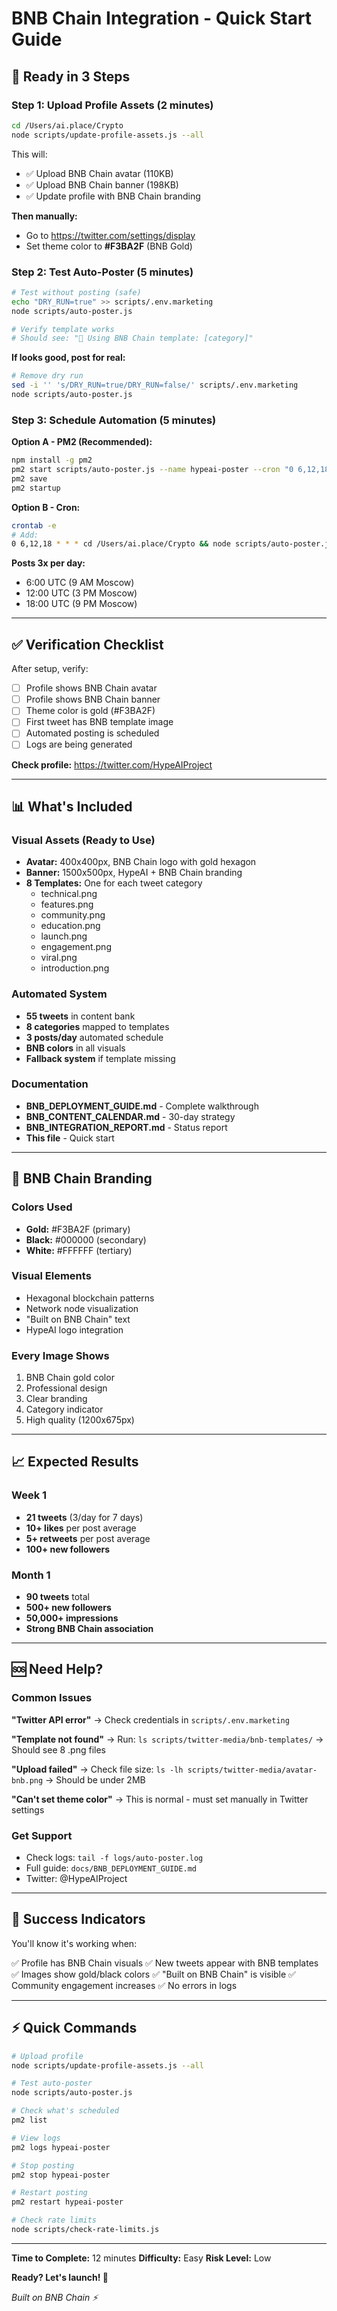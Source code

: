 # BNB Chain Integration - Quick Start Guide

## 🚀 Ready in 3 Steps

### Step 1: Upload Profile Assets (2 minutes)

```bash
cd /Users/ai.place/Crypto
node scripts/update-profile-assets.js --all
```

This will:
- ✅ Upload BNB Chain avatar (110KB)
- ✅ Upload BNB Chain banner (198KB)
- ✅ Update profile with BNB Chain branding

**Then manually:**
- Go to https://twitter.com/settings/display
- Set theme color to **#F3BA2F** (BNB Gold)

### Step 2: Test Auto-Poster (5 minutes)

```bash
# Test without posting (safe)
echo "DRY_RUN=true" >> scripts/.env.marketing
node scripts/auto-poster.js

# Verify template works
# Should see: "🎨 Using BNB Chain template: [category]"
```

**If looks good, post for real:**
```bash
# Remove dry run
sed -i '' 's/DRY_RUN=true/DRY_RUN=false/' scripts/.env.marketing
node scripts/auto-poster.js
```

### Step 3: Schedule Automation (5 minutes)

**Option A - PM2 (Recommended):**
```bash
npm install -g pm2
pm2 start scripts/auto-poster.js --name hypeai-poster --cron "0 6,12,18 * * *"
pm2 save
pm2 startup
```

**Option B - Cron:**
```bash
crontab -e
# Add:
0 6,12,18 * * * cd /Users/ai.place/Crypto && node scripts/auto-poster.js
```

**Posts 3x per day:**
- 6:00 UTC (9 AM Moscow)
- 12:00 UTC (3 PM Moscow)
- 18:00 UTC (9 PM Moscow)

---

## ✅ Verification Checklist

After setup, verify:

- [ ] Profile shows BNB Chain avatar
- [ ] Profile shows BNB Chain banner
- [ ] Theme color is gold (#F3BA2F)
- [ ] First tweet has BNB template image
- [ ] Automated posting is scheduled
- [ ] Logs are being generated

**Check profile:** https://twitter.com/HypeAIProject

---

## 📊 What's Included

### Visual Assets (Ready to Use)
- **Avatar:** 400x400px, BNB Chain logo with gold hexagon
- **Banner:** 1500x500px, HypeAI + BNB Chain branding
- **8 Templates:** One for each tweet category
  - technical.png
  - features.png
  - community.png
  - education.png
  - launch.png
  - engagement.png
  - viral.png
  - introduction.png

### Automated System
- **55 tweets** in content bank
- **8 categories** mapped to templates
- **3 posts/day** automated schedule
- **BNB colors** in all visuals
- **Fallback system** if template missing

### Documentation
- **BNB_DEPLOYMENT_GUIDE.md** - Complete walkthrough
- **BNB_CONTENT_CALENDAR.md** - 30-day strategy
- **BNB_INTEGRATION_REPORT.md** - Status report
- **This file** - Quick start

---

## 🎨 BNB Chain Branding

### Colors Used
- **Gold:** #F3BA2F (primary)
- **Black:** #000000 (secondary)
- **White:** #FFFFFF (tertiary)

### Visual Elements
- Hexagonal blockchain patterns
- Network node visualization
- "Built on BNB Chain" text
- HypeAI logo integration

### Every Image Shows
1. BNB Chain gold color
2. Professional design
3. Clear branding
4. Category indicator
5. High quality (1200x675px)

---

## 📈 Expected Results

### Week 1
- **21 tweets** (3/day for 7 days)
- **10+ likes** per post average
- **5+ retweets** per post average
- **100+ new followers**

### Month 1
- **90 tweets** total
- **500+ new followers**
- **50,000+ impressions**
- **Strong BNB Chain association**

---

## 🆘 Need Help?

### Common Issues

**"Twitter API error"**
→ Check credentials in `scripts/.env.marketing`

**"Template not found"**
→ Run: `ls scripts/twitter-media/bnb-templates/`
→ Should see 8 .png files

**"Upload failed"**
→ Check file size: `ls -lh scripts/twitter-media/avatar-bnb.png`
→ Should be under 2MB

**"Can't set theme color"**
→ This is normal - must set manually in Twitter settings

### Get Support
- Check logs: `tail -f logs/auto-poster.log`
- Full guide: `docs/BNB_DEPLOYMENT_GUIDE.md`
- Twitter: @HypeAIProject

---

## 🎯 Success Indicators

You'll know it's working when:

✅ Profile has BNB Chain visuals
✅ New tweets appear with BNB templates
✅ Images show gold/black colors
✅ "Built on BNB Chain" is visible
✅ Community engagement increases
✅ No errors in logs

---

## ⚡ Quick Commands

```bash
# Upload profile
node scripts/update-profile-assets.js --all

# Test auto-poster
node scripts/auto-poster.js

# Check what's scheduled
pm2 list

# View logs
pm2 logs hypeai-poster

# Stop posting
pm2 stop hypeai-poster

# Restart posting
pm2 restart hypeai-poster

# Check rate limits
node scripts/check-rate-limits.js
```

---

**Time to Complete:** 12 minutes
**Difficulty:** Easy
**Risk Level:** Low

**Ready? Let's launch! 🚀**

*Built on BNB Chain ⚡*
